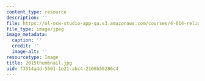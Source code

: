 ```yaml
---
content_type: resource
description: ''
file: https://ol-ocw-studio-app-qa.s3.amazonaws.com/courses/4-614-religious-architecture-and-islamic-cultures-fall-2002/f3514a4d55011e21abc42166b50286c4_2015thumbnail.jpg
file_type: image/jpeg
image_metadata:
  caption: ''
  credit: ''
  image-alt: ''
resourcetype: Image
title: 2015thumbnail.jpg
uid: f3514a4d-5501-1e21-abc4-2166b50286c4
---
```

